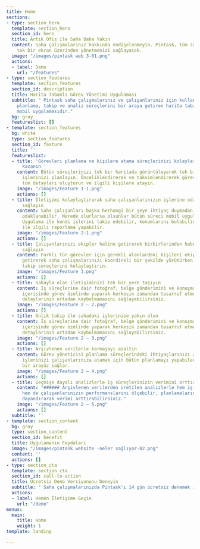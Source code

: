 ```yaml
---
title: Home
sections:
- type: section_hero
  template: section_hero
  section_id: hero
  title: Artık Ofis ile Saha Daha Yakın
  content: Saha çalışmalarınız hakkında endişelenmeyin. Pintask, tüm saha çalışmalarınızı
    tek bir ekran üzerinden yönetmenizi sağlayacak.
  image: "/images/pintask web 3-01.png"
  actions:
  - label: Demo
    url: "/features"
- type: section_features
  template: section_features
  section_id: description
  title: Harita Tabanlı Görev Yönetimi Uygulaması
  subtitle: " Pintask saha çalışmalarınız ve çalışanlarınız için kullanabileceğiniz,
    planlama, takip ve analiz süreçlerini bir araya getiren harita tabanlı web ve
    mobil uygulamasıdır."
  bg: gray
  featureslist: []
- template: section_features
  bg: white
  type: section_features
  section_id: feature
  title: ''
  featureslist:
  - title: 'Görevleri planlama ve kişilere atama süreçlerinizi kolaylaştırarak zaman
      kazanın '
    content: Bütün süreçlerinizi tek bir haritada görüntüleyerek tek bir arayüzden
      işlerinizi planlayın. Önceliklendirerek ve takvimlendirerek görevlerle ilgili
      tüm detayları oluşturun ve ilgili kişilere atayın.
    image: "/images/Feature 1-1.png"
    actions: []
  - title: İletişimi kolaylaştırarak saha çalışanlarınızın işlerine odaklanmasını
      sağlayın
    content: Saha çalışanları başka herhangi bir şeye ihtiyaç duymadan kendi işlerine
      odaklanabilir. Nerede olurlarsa olsunlar bütün süreci mobil uygulamada yönetebilir.
      Uygulama ile kendi işlerini takip edebilir, konumlarını bulabilir, iş detayları
      ile ilgili raporlama yapabilir.
    image: "/images/Feature 2-1.png"
    actions: []
  - title: Çalışanlarınızı ekipler haline getirerek birbirlerinden haberdar olmalarını
      sağlayın
    content: Farklı tür görevler için gerekli alanlardaki kişileri ekipler haline
      getirerek saha çalışmalarınızı koordineli bir şekilde yürütürken planlama ve
      takip süreçlerini kolaylaştırın.
    image: "/images/Feature 3.png"
    actions: []
  - title: Sahayla olan iletişiminizi tek bir yere taşıyın
    content: İş süreçlerine dair fotoğraf, belge gönderimini ve konuşmaları uygulama
      içerisinde görev özelinde yaparak herkesin zamandan tasarruf etmesini ve iş
      detaylarının ortadan kaybolmamasını sağlayabilirsiniz.
    image: "/images/Feature 2 – 2.png"
    actions: []
  - title: Anlık takip ile sahadaki işlerinize yakın olun
    content: İş süreçlerine dair fotoğraf, belge gönderimini ve konuşmaları uygulama
      içerisinde görev özelinde yaparak herkesin zamandan tasarruf etmesini ve iş
      detaylarının ortadan kaybolmamasını sağlayabilirsiniz.
    image: "/images/Feature 2 – 3.png"
    actions: []
  - title: Arşivlenen verilerle karmaşayı azaltın
    content: Görev yöneticisi planlama süreçlerindeki ihtiyaçlarınızı anlar ve saha
      işlerinizi çalışanlarınıza atamak için bütün planlamayı yapabileceğiniz basit
      bir arayüz sağlar.
    image: "/images/Feature 2 – 4.png"
    actions: []
  - title: Geçmişe dayalı analizlerle iş süreçlerinizin verimini arttırın
    content: "###### Arşivlenen verilerden üretilen analizlerle hem iş süreçlerinizin
      hem de çalışanlarınızın performanslarını ölçebilir, planlamalarınızı veriye
      dayandırarak verimi arttırabilirsiniz."
    image: "/images/Feature 2 – 5.png"
    actions: []
  subtitle: ''
- template: section_content
  bg: gray
  type: section_content
  section_id: benefit
  title: Uygulamanın Faydaları
  image: "/images/pintask website -neler sağlıyor-02.png"
  content: ''
  actions: []
- type: section_cta
  template: section_cta
  section_id: call-to-action
  title: Ücretsiz Demo Versiyonunu Deneyin
  subtitle: " Saha çalışmalarınızda Pintask'ı 14 gün ücretsiz denemek için"
  actions:
  - label: Hemen İletişime Geçin
    url: "/demo"
menus:
  main:
    title: Home
    weight: 1
template: landing

---
```


